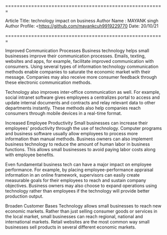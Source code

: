 
=======================================================

Article Title:  technology impact on business
Author Name : MAYANK singh 
Author Profile: <https://github.com/mayankcuh9919229770
Date: 20/10/21

=======================================================

Improved Communication Processes
Business technology helps small businesses improve their communication processes. Emails, texting, websites and apps, for example, facilitate improved communication with consumers. Using several types of information technology communication methods enable companies to saturate the economic market with their message. Companies may also receive more consumer feedback through these electronic communication methods.

Technology also improves inter-office communication as well. For example, social intranet software gives employees a centralizes portal to access and update internal documents and contracts and relay relevant data to other departments instantly. These methods also help companies reach consumers through mobile devices in a real-time format.

Increased Employee Productivity
Small businesses can increase their employees' productivity through the use of technology. Computer programs and business software usually allow employees to process more information than manual methods. Business owners can also implement business technology to reduce the amount of human labor in business functions. This allows small businesses to avoid paying labor costs along with employee benefits.

Even fundamental business tech can have a major impact on employee performance. For example, by placing employee-performance appraisal information in an online framework, supervisors can easily create measurable goals for their employees to reach and sustain company objectives. Business owners may also choose to expand operations using technology rather than employees if the technology will provide better production output.

Broaden Customer Bases
Technology allows small businesses to reach new economic markets. Rather than just selling consumer goods or services in the local market, small businesses can reach regional, national and international markets. Retail websites are the most common way small businesses sell products in several different economic markets.

